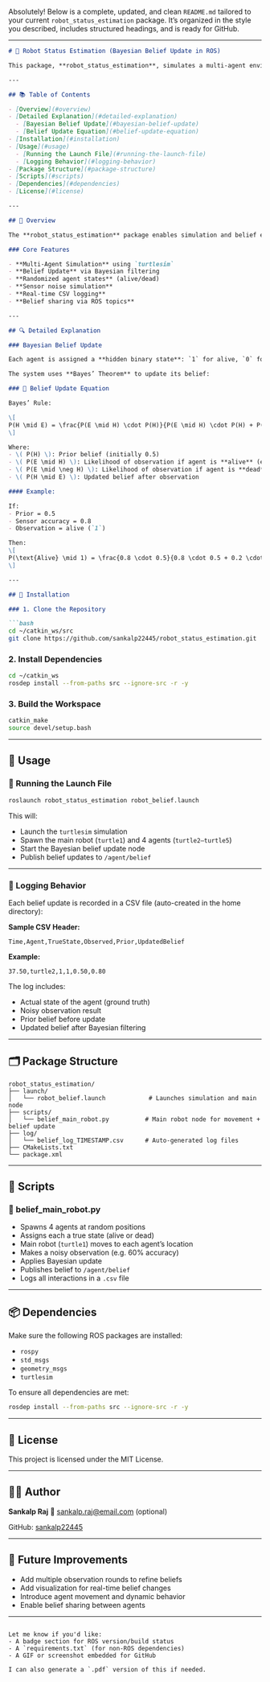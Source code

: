 Absolutely! Below is a complete, updated, and clean `README.md` tailored to your current `robot_status_estimation` package. It’s organized in the style you described, includes structured headings, and is ready for GitHub.

---

````markdown
# 🤖 Robot Status Estimation (Bayesian Belief Update in ROS)

This package, **robot_status_estimation**, simulates a multi-agent environment using the **Turtlesim** simulator in ROS. It estimates and updates the belief states (alive/dead) of multiple agents using **Bayesian filtering** based on noisy observations. It includes belief sharing and logging mechanisms and is ideal for learning and demonstrating probabilistic robotics in a ROS environment.

---

## 📚 Table of Contents

- [Overview](#overview)
- [Detailed Explanation](#detailed-explanation)
  - [Bayesian Belief Update](#bayesian-belief-update)
  - [Belief Update Equation](#belief-update-equation)
- [Installation](#installation)
- [Usage](#usage)
  - [Running the Launch File](#running-the-launch-file)
  - [Logging Behavior](#logging-behavior)
- [Package Structure](#package-structure)
- [Scripts](#scripts)
- [Dependencies](#dependencies)
- [License](#license)

---

## 🧠 Overview

The **robot_status_estimation** package enables simulation and belief estimation for multiple agents in a ROS-based 2D world. The goal is to simulate uncertainty and sensor noise, then use **Bayesian reasoning** to update the robot’s belief in the true state of each agent.

### Core Features

- **Multi-Agent Simulation** using `turtlesim`
- **Belief Update** via Bayesian filtering
- **Randomized agent states** (alive/dead)
- **Sensor noise simulation**
- **Real-time CSV logging**
- **Belief sharing via ROS topics**

---

## 🔍 Detailed Explanation

### Bayesian Belief Update

Each agent is assigned a **hidden binary state**: `1` for alive, `0` for dead. The main robot (`turtle1`) visits each agent and makes a **noisy observation** of its state.

The system uses **Bayes’ Theorem** to update its belief:

### 🔣 Belief Update Equation

Bayes’ Rule:

\[
P(H \mid E) = \frac{P(E \mid H) \cdot P(H)}{P(E \mid H) \cdot P(H) + P(E \mid \neg H) \cdot (1 - P(H))}
\]

Where:
- \( P(H) \): Prior belief (initially 0.5)
- \( P(E \mid H) \): Likelihood of observation if agent is **alive** (e.g., sensor accuracy = 0.8)
- \( P(E \mid \neg H) \): Likelihood of observation if agent is **dead**
- \( P(H \mid E) \): Updated belief after observation

#### Example:

If:
- Prior = 0.5  
- Sensor accuracy = 0.8  
- Observation = alive (`1`)

Then:
\[
P(\text{Alive} \mid 1) = \frac{0.8 \cdot 0.5}{0.8 \cdot 0.5 + 0.2 \cdot 0.5} = \frac{0.4}{0.4 + 0.1} = 0.8
\]

---

## 🔧 Installation

### 1. Clone the Repository

```bash
cd ~/catkin_ws/src
git clone https://github.com/sankalp22445/robot_status_estimation.git
````

### 2. Install Dependencies

```bash
cd ~/catkin_ws
rosdep install --from-paths src --ignore-src -r -y
```

### 3. Build the Workspace

```bash
catkin_make
source devel/setup.bash
```

---

## 🚀 Usage

### 🔁 Running the Launch File

```bash
roslaunch robot_status_estimation robot_belief.launch
```

This will:

* Launch the `turtlesim` simulation
* Spawn the main robot (`turtle1`) and 4 agents (`turtle2–turtle5`)
* Start the Bayesian belief update node
* Publish belief updates to `/agent/belief`

---

### 📝 Logging Behavior

Each belief update is recorded in a CSV file (auto-created in the home directory):

**Sample CSV Header:**

```csv
Time,Agent,TrueState,Observed,Prior,UpdatedBelief
```

**Example:**

```csv
37.50,turtle2,1,1,0.50,0.80
```

The log includes:

* Actual state of the agent (ground truth)
* Noisy observation result
* Prior belief before update
* Updated belief after Bayesian filtering

---

## 🗂 Package Structure

```
robot_status_estimation/
├── launch/
│   └── robot_belief.launch            # Launches simulation and main node
├── scripts/
│   └── belief_main_robot.py          # Main robot node for movement + belief update
├── log/
│   └── belief_log_TIMESTAMP.csv      # Auto-generated log files
├── CMakeLists.txt
└── package.xml
```

---

## 🧾 Scripts

### 🔹 belief\_main\_robot.py

* Spawns 4 agents at random positions
* Assigns each a true state (alive or dead)
* Main robot (`turtle1`) moves to each agent’s location
* Makes a noisy observation (e.g. 60% accuracy)
* Applies Bayesian update
* Publishes belief to `/agent/belief`
* Logs all interactions in a `.csv` file

---

## 📦 Dependencies

Make sure the following ROS packages are installed:

* `rospy`
* `std_msgs`
* `geometry_msgs`
* `turtlesim`

To ensure all dependencies are met:

```bash
rosdep install --from-paths src --ignore-src -r -y
```

---

## 🪪 License

This project is licensed under the MIT License.

---

## 👨‍💻 Author

**Sankalp Raj**
📧 [sankalp.raj@email.com](mailto:sankalp.raj@email.com) (optional)

GitHub: [sankalp22445](https://github.com/sankalp22445)

---

## 🧭 Future Improvements

* Add multiple observation rounds to refine beliefs
* Add visualization for real-time belief changes
* Introduce agent movement and dynamic behavior
* Enable belief sharing between agents

---

```

Let me know if you'd like:
- A badge section for ROS version/build status
- A `requirements.txt` (for non-ROS dependencies)
- A GIF or screenshot embedded for GitHub

I can also generate a `.pdf` version of this if needed.
```
